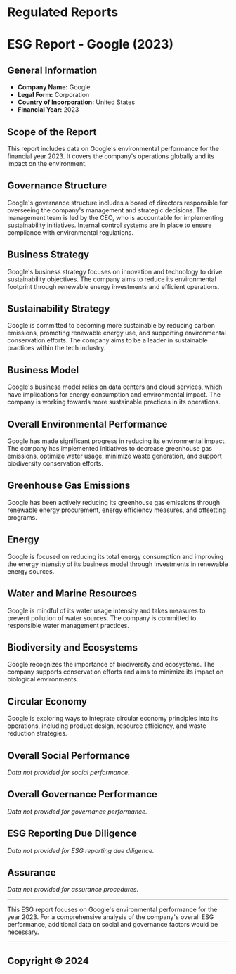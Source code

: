 # Regulated Reports

# ESG Report - Google (2023)

## General Information
- **Company Name:** Google
- **Legal Form:** Corporation
- **Country of Incorporation:** United States
- **Financial Year:** 2023

## Scope of the Report
This report includes data on Google's environmental performance for the financial year 2023. It covers the company's operations globally and its impact on the environment.

## Governance Structure
Google's governance structure includes a board of directors responsible for overseeing the company's management and strategic decisions. The management team is led by the CEO, who is accountable for implementing sustainability initiatives. Internal control systems are in place to ensure compliance with environmental regulations.

## Business Strategy
Google's business strategy focuses on innovation and technology to drive sustainability objectives. The company aims to reduce its environmental footprint through renewable energy investments and efficient operations.

## Sustainability Strategy
Google is committed to becoming more sustainable by reducing carbon emissions, promoting renewable energy use, and supporting environmental conservation efforts. The company aims to be a leader in sustainable practices within the tech industry.

## Business Model
Google's business model relies on data centers and cloud services, which have implications for energy consumption and environmental impact. The company is working towards more sustainable practices in its operations.

## Overall Environmental Performance
Google has made significant progress in reducing its environmental impact. The company has implemented initiatives to decrease greenhouse gas emissions, optimize water usage, minimize waste generation, and support biodiversity conservation efforts.

## Greenhouse Gas Emissions
Google has been actively reducing its greenhouse gas emissions through renewable energy procurement, energy efficiency measures, and offsetting programs.

## Energy
Google is focused on reducing its total energy consumption and improving the energy intensity of its business model through investments in renewable energy sources.

## Water and Marine Resources
Google is mindful of its water usage intensity and takes measures to prevent pollution of water sources. The company is committed to responsible water management practices.

## Biodiversity and Ecosystems
Google recognizes the importance of biodiversity and ecosystems. The company supports conservation efforts and aims to minimize its impact on biological environments.

## Circular Economy
Google is exploring ways to integrate circular economy principles into its operations, including product design, resource efficiency, and waste reduction strategies.

## Overall Social Performance
*Data not provided for social performance.*

## Overall Governance Performance
*Data not provided for governance performance.*

## ESG Reporting Due Diligence
*Data not provided for ESG reporting due diligence.*

## Assurance
*Data not provided for assurance procedures.*

---
This ESG report focuses on Google's environmental performance for the year 2023. For a comprehensive analysis of the company's overall ESG performance, additional data on social and governance factors would be necessary.

---


## Copyright © 2024